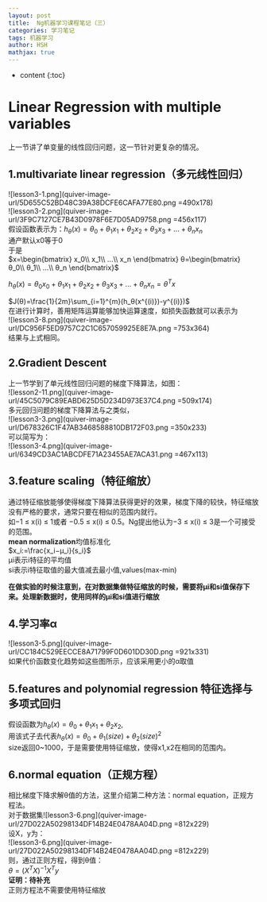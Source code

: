 ```yaml
---
layout: post
title:  Ng机器学习课程笔记（三）
categories: 学习笔记
tags: 机器学习
author: HSH
mathjax: true
---
```


* content
{:toc}

# Linear Regression with multiple variables
上一节讲了单变量的线性回归问题，这一节针对更复杂的情况。  





## 1.multivariate linear regression（多元线性回归）
![lesson3-1.png](quiver-image-url/5D655C52BD48C39A38DCFE6CAFA77E80.png =490x178)  
![lesson3-2.png](quiver-image-url/3F9C7127CE7B43D0978F6E7D05AD9758.png =456x117)  
假设函数表示为：$h_θ(x)=θ_0+θ_1x_1+θ_2x_2+θ_3x_3+...+θ_nx_n$  
通产默认x0等于0  
于是  
$x=\begin{bmatrix}
x_0\\
x_1\\
...\\
x_n
\end{bmatrix}
θ=\begin{bmatrix}
θ_0\\
θ_1\\
...\\
θ_n
\end{bmatrix}$

$h_θ(x)=θ_0x_0+θ_1x_1+θ_2x_2+θ_3x_3+...+θ_nx_n=θ^Tx$

$J(θ)=\frac{1}{2m}\sum_{i=1}^{m}(h_θ(x^{(i)})-y^{(i)})$   
在进行计算时，善用矩阵运算能够加快运算速度，如损失函数就可以表示为  
![lesson3-8.png](quiver-image-url/DC956F5ED9757C2C1C657059925E8E7A.png =753x364)  
结果与上式相同。

## 2.Gradient Descent
上一节学到了单元线性回归问题的梯度下降算法，如图：  
![lesson2-11.png](quiver-image-url/45C5079C89EABD625D5D234D973E37C4.png =509x174)  
多元回归问题的梯度下降算法与之类似，  
![lesson3-3.png](quiver-image-url/D678326C1F47AB3468588810DB172F03.png =350x233)  
可以简写为：  
![lesson3-4.png](quiver-image-url/6349CD3AC1ABCDFE71A23455AE7ACA31.png =467x113)  

## 3.feature scaling（特征缩放）
通过特征缩放能够使得梯度下降算法获得更好的效果，梯度下降的较快，特征缩放没有严格的要求，通常只要在相似的范围内就行。  
如−1 ≤ x(i) ≤ 1或者 −0.5 ≤ x(i) ≤ 0.5。Ng提出他认为−3 ≤ x(i) ≤ 3是一个可接受的范围。  
**mean normalization**均值标准化  
$x_i:=\frac{x_i−μ_i}{s_i}$  
μi表示i特征的平均值  
si表示i特征取值的最大值减去最小值,values(max-min)  

**在做实验的时候注意到，在对数据集做特征缩放的时候，需要将μi和si值保存下来。处理新数据时，使用同样的μi和si值进行缩放**  
## 4.学习率α
![lesson3-5.png](quiver-image-url/CC184C529EECCE8A71799F0D601DD30D.png =921x331)    
如果代价函数变化趋势如这些图所示，应该采用更小的α取值  

## 5.features and polynomial regression 特征选择与多项式回归
假设函数为$h_θ(x)=θ_0+θ_1x_1+θ_2x_2$,  
用该式子去代表$h_θ(x)=θ_0+θ_1(size)+θ_2(size)^2$  
size返回0~1000，于是需要使用特征缩放，使得x1,x2在相同的范围内。  

## 6.normal equation（正规方程）
相比梯度下降求解θ值的方法，这里介绍第二种方法：normal equation，正规方程法。  
对于数据集![lesson3-6.png](quiver-image-url/27D022A50298134DF14B24E0478AA04D.png =812x229)  
设X，y为：  
![lesson3-6.png](quiver-image-url/27D022A50298134DF14B24E0478AA04D.png =812x229)  
则，通过正则方程，得到θ值：  
$θ=(X^TX)^{-1}X^Ty$  
**证明：待补充**  
正则方程法不需要使用特征缩放  